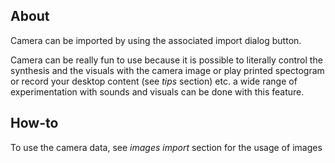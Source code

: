 ## About

Camera can be imported by using the associated import dialog button.

Camera can be really fun to use because it is possible to literally control the synthesis and the visuals with the camera image or play printed spectogram or record your desktop content (see *tips* section) etc. a wide range of experimentation with sounds and visuals can be done with this feature.

## How-to

To use the camera data, see *images import* section for the usage of images